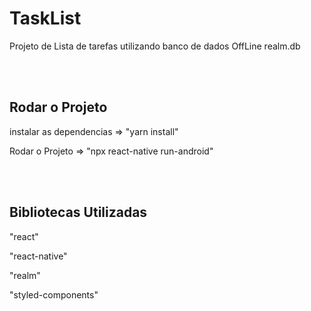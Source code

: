 # TaskList

Projeto de Lista de tarefas utilizando banco de dados OffLine realm.db</p>
</br>
</br>

<h2> Rodar o Projeto</h2>
instalar as dependencias 
=> "yarn install"</p>
Rodar o Projeto
=> "npx react-native run-android"</p>
</br>
</br>
<h2> Bibliotecas Utilizadas</h2>
"react"</p>
"react-native"</p>
"realm"</p>
"styled-components"</p>
